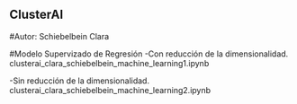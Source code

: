 ## ClusterAI
#Autor: Schiebelbein Clara

#Modelo Supervizado de Regresión 
-Con reducción de la dimensionalidad. 
  clusterai_clara_schiebelbein_machine_learning1.ipynb

-Sin reducción de la dimensionalidad.
  clusterai_clara_schiebelbein_machine_learning2.ipynb
